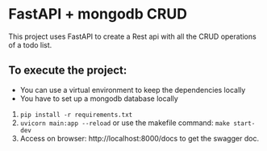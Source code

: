 # FastAPI + mongodb CRUD

This project uses FastAPI to create a Rest api with all the CRUD operations of a todo list.

## To execute the project: 

* You can use a virtual environment to keep the dependencies locally
* You have to set up a mongodb database locally
1. ```pip install -r requirements.txt```
2. ```uvicorn main:app --reload``` or use the makefile command: ```make start-dev```
3. Access on browser: http://localhost:8000/docs to get the swagger doc.